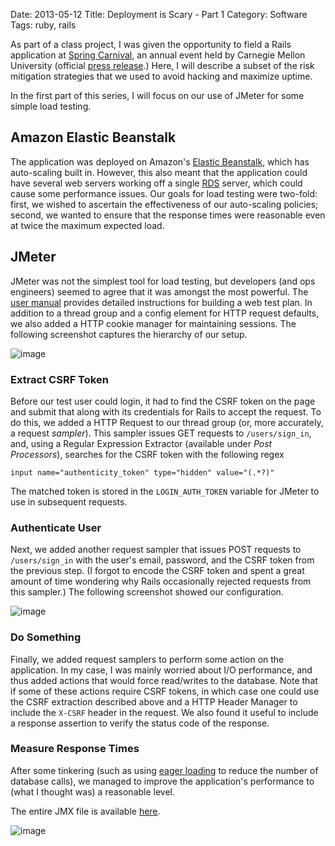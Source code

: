 Date: 2013-05-12
Title: Deployment is Scary - Part 1
Category: Software
Tags: ruby, rails

As part of a class project, I was given the opportunity to field a Rails application at [Spring Carnival][1], an annual event held by Carnegie Mellon University (official [press release][2].) Here, I will describe a subset of the risk mitigation strategies that we used to avoid hacking and maximize uptime.

In the first part of this series, I will focus on our use of JMeter for some simple load testing.

## Amazon Elastic Beanstalk
The application was deployed on Amazon's [Elastic Beanstalk][elb], which has auto-scaling built in. However, this also meant that the application could have several web servers working off a single [RDS][rds] server, which could cause some performance issues. Our goals for load testing were two-fold: first, we wished to ascertain the effectiveness of our auto-scaling policies; second, we wanted to ensure that the response times were reasonable even at twice the maximum expected load.

## JMeter
JMeter was not the simplest tool for load testing, but developers (and ops engineers) seemed to agree that it was amongst the most powerful. The [user manual][jmeter] provides detailed instructions for building a web test plan. In addition to a thread group and a config element for HTTP request defaults, we also added a HTTP cookie manager for maintaining sessions. The following screenshot captures the hierarchy of our setup.

![image][jmeter-tree]

### Extract CSRF Token
Before our test user could login, it had to find the CSRF token on the page and submit that along with its credentials for Rails to accept the request. To do this, we added a HTTP Request to our thread group (or, more accurately, a request _sampler_). This sampler issues GET requests to `/users/sign_in`, and, using a Regular Expression Extractor (available under _Post Processors_), searches for the CSRF token with the following regex

	input name="authenticity_token" type="hidden" value="(.*?)"

The matched token is stored in the `LOGIN_AUTH_TOKEN` variable for JMeter to use in subsequent requests.

### Authenticate User
Next, we added another request sampler that issues POST requests to `/users/sign_in` with the user's email, password, and the CSRF token from the previous step. (I forgot to encode the CSRF token and spent a great amount of time wondering why Rails occasionally rejected requests from this sampler.) The following screenshot showed our configuration.

![image][jmeter-login]

### Do Something
Finally, we added request samplers to perform some action on the application. In my case, I was mainly worried about I/O performance, and thus added actions that would force read/writes to the database. Note that if some of these actions require CSRF tokens, in which case one could use the CSRF extraction described above and a HTTP Header Manager to include the `X-CSRF` header in the request. We also found it useful to include a response assertion to verify the status code of the response.

### Measure Response Times
After some tinkering (such as using [eager loading][eager] to reduce the number of database calls), we managed to improve the application's performance to (what I thought was) a reasonable level.

The entire JMX file is available [here][jmx].

![image][load-test]

  [1]: http://www.contrib.andrew.cmu.edu/~sc0v/
  [2]: http://www.hss.cmu.edu/pressreleases/pressreleases/IScarnivalcontest.html
  [elb]: http://aws.amazon.com/elasticbeanstalk/
  [rds]: http://aws.amazon.com/rds/
  [jmeter]: http://jmeter.apache.org/usermanual/build-web-test-plan.html
  [eager]: http://guides.rubyonrails.org/active_record_querying.html#eager-loading-associations
  [jmeter-tree]: |static|/images/2013/05/12/jmeter-tree.png
  [jmeter-login]: |static|/images/2013/05/12/jmeter-login.png
  [load-test]: |static|/images/2013/05/12/load-test.png
  [jmx]: |static|/downloads/2013/05/12/enteract.jmx
